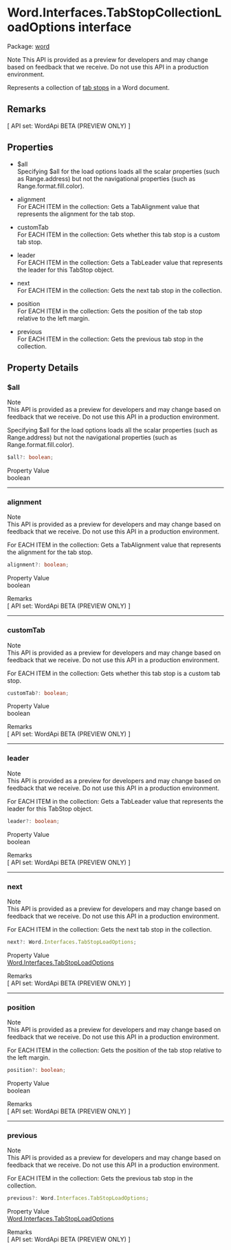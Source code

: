 # Word.Interfaces.TabStopCollectionLoadOptions interface

Package: [word](/en-us/javascript/api/word)

Note
This API is provided as a preview for developers and may change based on feedback that we receive. Do not use this API in a production environment.

Represents a collection of [tab stops](/en-us/javascript/api/word/word.tabstop) in a Word document.

## Remarks

[ API set: WordApi BETA (PREVIEW ONLY) ]

## Properties

- $all  
  Specifying $all for the load options loads all the scalar properties (such as Range.address) but not the navigational properties (such as Range.format.fill.color).

- alignment  
  For EACH ITEM in the collection: Gets a TabAlignment value that represents the alignment for the tab stop.

- customTab  
  For EACH ITEM in the collection: Gets whether this tab stop is a custom tab stop.

- leader  
  For EACH ITEM in the collection: Gets a TabLeader value that represents the leader for this TabStop object.

- next  
  For EACH ITEM in the collection: Gets the next tab stop in the collection.

- position  
  For EACH ITEM in the collection: Gets the position of the tab stop relative to the left margin.

- previous  
  For EACH ITEM in the collection: Gets the previous tab stop in the collection.

## Property Details

### $all

Note  
This API is provided as a preview for developers and may change based on feedback that we receive. Do not use this API in a production environment.

Specifying $all for the load options loads all the scalar properties (such as Range.address) but not the navigational properties (such as Range.format.fill.color).

```typescript
$all?: boolean;
```

Property Value  
boolean

---

### alignment

Note  
This API is provided as a preview for developers and may change based on feedback that we receive. Do not use this API in a production environment.

For EACH ITEM in the collection: Gets a TabAlignment value that represents the alignment for the tab stop.

```typescript
alignment?: boolean;
```

Property Value  
boolean

Remarks  
[ API set: WordApi BETA (PREVIEW ONLY) ]

---

### customTab

Note  
This API is provided as a preview for developers and may change based on feedback that we receive. Do not use this API in a production environment.

For EACH ITEM in the collection: Gets whether this tab stop is a custom tab stop.

```typescript
customTab?: boolean;
```

Property Value  
boolean

Remarks  
[ API set: WordApi BETA (PREVIEW ONLY) ]

---

### leader

Note  
This API is provided as a preview for developers and may change based on feedback that we receive. Do not use this API in a production environment.

For EACH ITEM in the collection: Gets a TabLeader value that represents the leader for this TabStop object.

```typescript
leader?: boolean;
```

Property Value  
boolean

Remarks  
[ API set: WordApi BETA (PREVIEW ONLY) ]

---

### next

Note  
This API is provided as a preview for developers and may change based on feedback that we receive. Do not use this API in a production environment.

For EACH ITEM in the collection: Gets the next tab stop in the collection.

```typescript
next?: Word.Interfaces.TabStopLoadOptions;
```

Property Value  
[Word.Interfaces.TabStopLoadOptions](/en-us/javascript/api/word/word.interfaces.tabstoploadoptions)

Remarks  
[ API set: WordApi BETA (PREVIEW ONLY) ]

---

### position

Note  
This API is provided as a preview for developers and may change based on feedback that we receive. Do not use this API in a production environment.

For EACH ITEM in the collection: Gets the position of the tab stop relative to the left margin.

```typescript
position?: boolean;
```

Property Value  
boolean

Remarks  
[ API set: WordApi BETA (PREVIEW ONLY) ]

---

### previous

Note  
This API is provided as a preview for developers and may change based on feedback that we receive. Do not use this API in a production environment.

For EACH ITEM in the collection: Gets the previous tab stop in the collection.

```typescript
previous?: Word.Interfaces.TabStopLoadOptions;
```

Property Value  
[Word.Interfaces.TabStopLoadOptions](/en-us/javascript/api/word/word.interfaces.tabstoploadoptions)

Remarks  
[ API set: WordApi BETA (PREVIEW ONLY) ]